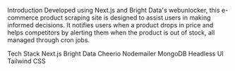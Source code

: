 Introduction
Developed using Next.js and Bright Data's webunlocker, this e-commerce product scraping site is designed to assist users in making informed decisions. It notifies users when a product drops in price and helps competitors by alerting them when the product is out of stock, all managed through cron jobs.

Tech Stack
Next.js
Bright Data
Cheerio
Nodemailer
MongoDB
Headless UI
Tailwind CSS
